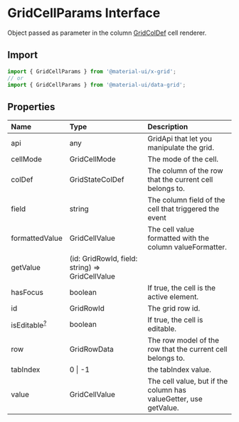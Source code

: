 # GridCellParams Interface

<p class="description">Object passed as parameter in the column <a href="/api/data-grid/grid-col-def/">GridColDef</a> cell renderer.</p>

## Import

```js
import { GridCellParams } from '@material-ui/x-grid';
// or
import { GridCellParams } from '@material-ui/data-grid';
```

## Properties

| Name                                                                                         | Type                                                                              | Description                                                      |
| :------------------------------------------------------------------------------------------- | :-------------------------------------------------------------------------------- | :--------------------------------------------------------------- |
| <span class="prop-name">api</span>                                                           | <span class="prop-type">any</span>                                                | GridApi that let you manipulate the grid.                        |
| <span class="prop-name">cellMode</span>                                                      | <span class="prop-type">GridCellMode</span>                                       | The mode of the cell.                                            |
| <span class="prop-name">colDef</span>                                                        | <span class="prop-type">GridStateColDef</span>                                    | The column of the row that the current cell belongs to.          |
| <span class="prop-name">field</span>                                                         | <span class="prop-type">string</span>                                             | The column field of the cell that triggered the event            |
| <span class="prop-name">formattedValue</span>                                                | <span class="prop-type">GridCellValue</span>                                      | The cell value formatted with the column valueFormatter.         |
| <span class="prop-name">getValue</span>                                                      | <span class="prop-type">(id: GridRowId, field: string) =&gt; GridCellValue</span> |                                                                  |
| <span class="prop-name">hasFocus</span>                                                      | <span class="prop-type">boolean</span>                                            | If true, the cell is the active element.                         |
| <span class="prop-name">id</span>                                                            | <span class="prop-type">GridRowId</span>                                          | The grid row id.                                                 |
| <span class="prop-name optional">isEditable<sup><abbr title="optional">?</abbr></sup></span> | <span class="prop-type">boolean</span>                                            | If true, the cell is editable.                                   |
| <span class="prop-name">row</span>                                                           | <span class="prop-type">GridRowData</span>                                        | The row model of the row that the current cell belongs to.       |
| <span class="prop-name">tabIndex</span>                                                      | <span class="prop-type">0 \| -1</span>                                            | the tabIndex value.                                              |
| <span class="prop-name">value</span>                                                         | <span class="prop-type">GridCellValue</span>                                      | The cell value, but if the column has valueGetter, use getValue. |
